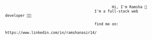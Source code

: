                                                                        
                                                     
                                                     Hi, I'm Ramsha 👋
                                             I'm a full-stack web developer 👩‍💻
                                                                        
                                             find me on:
                                             https://www.linkedin.com/in/ramshanasir14/
                                             
